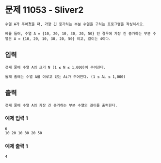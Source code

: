 # 문제 11053 - Sliver2
    수열 A가 주어졌을 때, 가장 긴 증가하는 부분 수열을 구하는 프로그램을 작성하시오.
    
    예를 들어, 수열 A = {10, 20, 10, 30, 20, 50} 인 경우에 가장 긴 증가하는 부분 수열은 A = {10, 20, 10, 30, 20, 50} 이고, 길이는 4이다.

## 입력
    첫째 줄에 수열 A의 크기 N (1 ≤ N ≤ 1,000)이 주어진다.
    
    둘째 줄에는 수열 A를 이루고 있는 Ai가 주어진다. (1 ≤ Ai ≤ 1,000)

## 출력
    첫째 줄에 수열 A의 가장 긴 증가하는 부분 수열의 길이를 출력한다.

### 예제 입력 1
    6
    10 20 10 30 20 50
### 예제 출력 1
    4